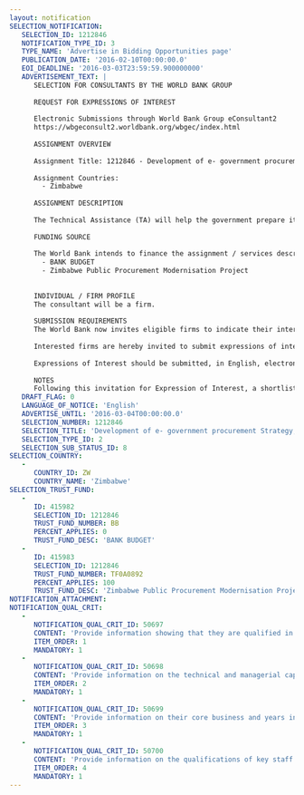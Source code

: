 ```yaml
---
layout: notification
SELECTION_NOTIFICATION: 
   SELECTION_ID: 1212846
   NOTIFICATION_TYPE_ID: 3
   TYPE_NAME: 'Advertise in Bidding Opportunities page'
   PUBLICATION_DATE: '2016-02-10T00:00:00.0'
   EOI_DEADLINE: '2016-03-03T23:59:59.900000000'
   ADVERTISEMENT_TEXT: |
      SELECTION FOR CONSULTANTS BY THE WORLD BANK GROUP
      
      REQUEST FOR EXPRESSIONS OF INTEREST
      
      Electronic Submissions through World Bank Group eConsultant2
      https://wbgeconsult2.worldbank.org/wbgec/index.html
      
      ASSIGNMENT OVERVIEW
      
      Assignment Title: 1212846 - Development of e- government procurement Strategy, Business Process Re-engineering  and development of e-GP Guidelines, Preparation of Business, Functional and Technical Specification in Zimbabwe.
      
      Assignment Countries:
        - Zimbabwe
      
      ASSIGNMENT DESCRIPTION
      
      The Technical Assistance (TA) will help the government prepare itself with the different preparatory tools, documents and capacities.  Improving Readiness for e-Procurement - one of the components under the Grant includes the activities to develop e-GP Strategy, carry out extensive Business Process Reengineering (BPR) of the Procurement Processes and practices, development of e-GP guidelines, and development of business, functional and technical specifications and bidding document for the implementation of e-GP System in Zimbabwe. These activities will prepare groundwork for the development and adoption of a nationwide e-Government Procurement (e-GP) system based on the new procurement legislation and international best practices in the country.
      
      FUNDING SOURCE
      
      The World Bank intends to finance the assignment / services described below under the following trust fund(s):
        - BANK BUDGET
        - Zimbabwe Public Procurement Modernisation Project
      
      
      INDIVIDUAL / FIRM PROFILE
      The consultant will be a firm. 
      
      SUBMISSION REQUIREMENTS
      The World Bank now invites eligible firms to indicate their interest in providing the services.  Interested firms must provide information indicating that they are qualified to perform the services (brochures, description of similar assignments, experience in similar conditions, availability of appropriate skills among staff, etc. for firms; CV and cover letter for individuals).  Please note that the total size of all attachments should be less than 5MB.  Consultants may associate to enhance their qualifications.
      
      Interested firms are hereby invited to submit expressions of interest.
      
      Expressions of Interest should be submitted, in English, electronically through World Bank Group eTendering (https://wbgeconsult2.worldbank.org/wbgec/index.html)
      
      NOTES
      Following this invitation for Expression of Interest, a shortlist of qualified firms will be formally invited to submit proposals.  Shortlisting and selection will be subject to the availability of funding.
   DRAFT_FLAG: 0
   LANGUAGE_OF_NOTICE: 'English'
   ADVERTISE_UNTIL: '2016-03-04T00:00:00.0'
   SELECTION_NUMBER: 1212846
   SELECTION_TITLE: 'Development of e- government procurement Strategy, Business Process Re-engineering  and development of e-GP Guidelines, Preparation of Business, Functional and Technical Specification in Zimbabwe.'
   SELECTION_TYPE_ID: 2
   SELECTION_SUB_STATUS_ID: 8
SELECTION_COUNTRY: 
   - 
      COUNTRY_ID: ZW
      COUNTRY_NAME: 'Zimbabwe'
SELECTION_TRUST_FUND: 
   - 
      ID: 415982
      SELECTION_ID: 1212846
      TRUST_FUND_NUMBER: BB
      PERCENT_APPLIES: 0
      TRUST_FUND_DESC: 'BANK BUDGET'
   - 
      ID: 415983
      SELECTION_ID: 1212846
      TRUST_FUND_NUMBER: TF0A0892
      PERCENT_APPLIES: 100
      TRUST_FUND_DESC: 'Zimbabwe Public Procurement Modernisation Project'
NOTIFICATION_ATTACHMENT: 
NOTIFICATION_QUAL_CRIT: 
   - 
      NOTIFICATION_QUAL_CRIT_ID: 50697
      CONTENT: 'Provide information showing that they are qualified in the field of the assignment.'
      ITEM_ORDER: 1
      MANDATORY: 1
   - 
      NOTIFICATION_QUAL_CRIT_ID: 50698
      CONTENT: 'Provide information on the technical and managerial capabilities of the firm.'
      ITEM_ORDER: 2
      MANDATORY: 1
   - 
      NOTIFICATION_QUAL_CRIT_ID: 50699
      CONTENT: 'Provide information on their core business and years in business.'
      ITEM_ORDER: 3
      MANDATORY: 1
   - 
      NOTIFICATION_QUAL_CRIT_ID: 50700
      CONTENT: 'Provide information on the qualifications of key staff.'
      ITEM_ORDER: 4
      MANDATORY: 1
---
```

